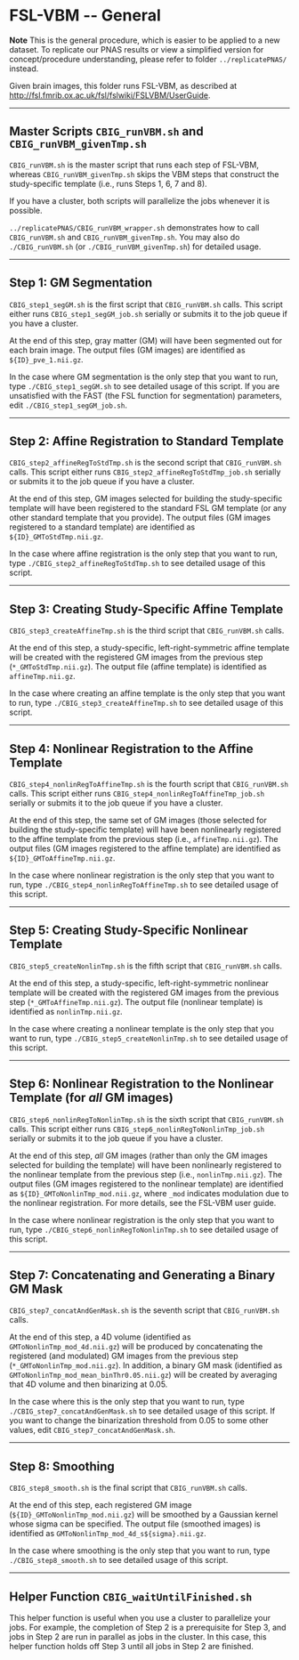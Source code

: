 # FSL-VBM -- General

**Note** This is the general procedure, which is easier to be applied to a new dataset. To replicate our PNAS results or view a simplified version for concept/procedure understanding, please refer to folder `../replicatePNAS/` instead.

Given brain images, this folder runs FSL-VBM, as described at http://fsl.fmrib.ox.ac.uk/fsl/fslwiki/FSLVBM/UserGuide.

---
## Master Scripts `CBIG_runVBM.sh` and `CBIG_runVBM_givenTmp.sh`

`CBIG_runVBM.sh` is the master script that runs each step of FSL-VBM, whereas `CBIG_runVBM_givenTmp.sh` skips the VBM steps that construct the study-specific template (i.e., runs Steps 1, 6, 7 and 8). 

If you have a cluster, both scripts will parallelize the jobs whenever it is possible. 

`../replicatePNAS/CBIG_runVBM_wrapper.sh` demonstrates how to call `CBIG_runVBM.sh` and `CBIG_runVBM_givenTmp.sh`. You may also do `./CBIG_runVBM.sh` (or `./CBIG_runVBM_givenTmp.sh`) for detailed usage.

----
## Step 1: GM Segmentation

`CBIG_step1_segGM.sh` is the first script that `CBIG_runVBM.sh` calls. This script either runs `CBIG_step1_segGM_job.sh` serially or submits it to the job queue if you have a cluster.

At the end of this step, gray matter (GM) will have been segmented out for each brain image. The output files (GM images) are identified as `${ID}_pve_1.nii.gz`.

In the case where GM segmentation is the only step that you want to run, type `./CBIG_step1_segGM.sh` to see detailed usage of this script. If you are unsatisfied with the FAST (the FSL function for segmentation) parameters, edit `./CBIG_step1_segGM_job.sh`.

----
## Step 2: Affine Registration to Standard Template

`CBIG_step2_affineRegToStdTmp.sh` is the second script that `CBIG_runVBM.sh` calls. This script either runs `CBIG_step2_affineRegToStdTmp_job.sh` serially or submits it to the job queue if you have a cluster.

At the end of this step, GM images selected for building the study-specific template will have been registered to the standard FSL GM template (or any other standard template that you provide). The output files (GM images registered to a standard template) are identified as `${ID}_GMToStdTmp.nii.gz`.

In the case where affine registration is the only step that you want to run, type `./CBIG_step2_affineRegToStdTmp.sh` to see detailed usage of this script.

----
## Step 3: Creating Study-Specific Affine Template

`CBIG_step3_createAffineTmp.sh` is the third script that `CBIG_runVBM.sh` calls.

At the end of this step, a study-specific, left-right-symmetric affine template will be created with the registered GM images from the previous step (`*_GMToStdTmp.nii.gz`). The output file (affine template) is identified as `affineTmp.nii.gz`.

In the case where creating an affine template is the only step that you want to run, type `./CBIG_step3_createAffineTmp.sh` to see detailed usage of this script. 

----
## Step 4: Nonlinear Registration to the Affine Template

`CBIG_step4_nonlinRegToAffineTmp.sh` is the fourth script that `CBIG_runVBM.sh` calls. This script either runs `CBIG_step4_nonlinRegToAffineTmp_job.sh` serially or submits it to the job queue if you have a cluster.

At the end of this step, the same set of GM images (those selected for building the study-specific template) will have been nonlinearly registered to the affine template from the previous step (i.e., `affineTmp.nii.gz`). The output files (GM images registered to the affine template) are identified as `${ID}_GMToAffineTmp.nii.gz`.

In the case where nonlinear registration is the only step that you want to run, type `./CBIG_step4_nonlinRegToAffineTmp.sh` to see detailed usage of this script.

----
## Step 5: Creating Study-Specific Nonlinear Template

`CBIG_step5_createNonlinTmp.sh` is the fifth script that `CBIG_runVBM.sh` calls.

At the end of this step, a study-specific, left-right-symmetric nonlinear template will be created with the registered GM images from the previous step (`*_GMToAffineTmp.nii.gz`). The output file (nonlinear template) is identified as `nonlinTmp.nii.gz`.

In the case where creating a nonlinear template is the only step that you want to run, type `./CBIG_step5_createNonlinTmp.sh` to see detailed usage of this script.

----
## Step 6: Nonlinear Registration to the Nonlinear Template (for *all* GM images)

`CBIG_step6_nonlinRegToNonlinTmp.sh` is the sixth script that `CBIG_runVBM.sh` calls. This script either runs `CBIG_step6_nonlinRegToNonlinTmp_job.sh` serially or submits it to the job queue if you have a cluster.

At the end of this step, *all* GM images (rather than only the GM images selected for building the template) will have been nonlinearly registered to the nonlinear template from the previous step (i.e., `nonlinTmp.nii.gz`). The output files (GM images registered to the nonlinear template) are identified as `${ID}_GMToNonlinTmp_mod.nii.gz`, where `_mod` indicates modulation due to the nonlinear registration. For more details, see the FSL-VBM user guide.

In the case where nonlinear registration is the only step that you want to run, type `./CBIG_step6_nonlinRegToNonlinTmp.sh` to see detailed usage of this script.

----
## Step 7: Concatenating and Generating a Binary GM Mask

`CBIG_step7_concatAndGenMask.sh` is the seventh script that `CBIG_runVBM.sh` calls.

At the end of this step, a 4D volume (identified as `GMToNonlinTmp_mod_4d.nii.gz`) will be produced by concatenating the registered (and modulated) GM images from the previous step (`*_GMToNonlinTmp_mod.nii.gz`). In addition, a binary GM mask (identified as `GMToNonlinTmp_mod_mean_binThr0.05.nii.gz`) will be created by averaging that 4D volume and then binarizing at 0.05.

In the case where this is the only step that you want to run, type `./CBIG_step7_concatAndGenMask.sh` to see detailed usage of this script. If you want to change the binarization threshold from 0.05 to some other values, edit `CBIG_step7_concatAndGenMask.sh`.

----
## Step 8: Smoothing

`CBIG_step8_smooth.sh` is the final script that `CBIG_runVBM.sh` calls.

At the end of this step, each registered GM image (`${ID}_GMToNonlinTmp_mod.nii.gz`) will be smoothed by a Gaussian kernel whose sigma can be specified. The output file (smoothed images) is identified as `GMToNonlinTmp_mod_4d_s${sigma}.nii.gz`.

In the case where smoothing is the only step that you want to run, type `./CBIG_step8_smooth.sh` to see detailed usage of this script.

----
## Helper Function `CBIG_waitUntilFinished.sh`

This helper function is useful when you use a cluster to parallelize your jobs. For example, the completion of Step 2 is a prerequisite for Step 3, and jobs in Step 2 are run in parallel as jobs in the cluster. In this case, this helper function holds off Step 3 until all jobs in Step 2 are finished.
